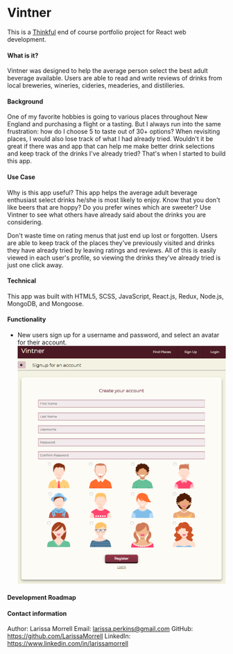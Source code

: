 # Vintner #

This is a [Thinkful](https://www.thinkful.com) end of course portfolio project for React web development.

#### What is it? ####
Vintner was designed to help the average person select the best adult beverage available. Users are able to read and write reviews of drinks from local breweries, wineries, cideries, meaderies, and distilleries.

#### Background ####
One of my favorite hobbies is going to various places throughout New England and purchasing a flight or a tasting. But I always run into the same frustration: how do I choose 5 to taste out of 30+ options? When revisiting places, I would also lose track of what I had already tried. Wouldn't it be great if there was and app that can help me make better drink selections and keep track of the drinks I've already tried? That's when I started to build this app.

#### Use Case ####
Why is this app useful? This app helps the average adult beverage enthusiast select drinks he/she is most likely to enjoy. Know that you don't like beers that are hoppy? Do you prefer wines which are sweeter? Use Vintner to see what others have already said about the drinks you are considering.

Don't waste time on rating menus that just end up lost or forgotten. Users are able to keep track of the places they've previously visited and drinks they have already tried by leaving ratings and reviews. All of this is easily viewed in each user's profile, so viewing the drinks they've already tried is just one click away.

#### Technical ####
This app was built with HTML5, SCSS, JavaScript, React.js, Redux, Node.js, MongoDB, and Mongoose.

#### Functionality ####
* New users sign up for a username and password, and select an avatar for their account.
![screenshot of signup page](./screenshots/signup.png)

#### Development Roadmap ####



#### Contact information ####
Author: Larissa Morrell
Email: larissa.perkins@gmail.com
GitHub: https://github.com/LarissaMorrell
LinkedIn: https://www.linkedin.com/in/larissamorrell
